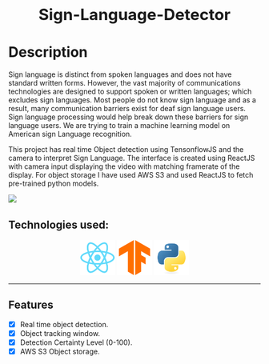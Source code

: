 ## **<h2 align="center">Sign-Language-Detector</h2>**

# Description
Sign language is distinct from spoken languages and does not have standard written forms. However, the vast majority of communications technologies are designed to support spoken or written languages; which excludes sign languages. Most people do not know sign language and as a result, many communication barriers exist for deaf sign language users. Sign language processing would help break down these barriers for sign language users. We are trying to train a machine learning model on American sign Language recognition. 

This project has real time Object detection using TensonflowJS and the camera to interpret Sign Language. The interface is created using ReactJS with camera input displaying the video with matching framerate of the display. For object storage I have used AWS S3 and used ReactJS to fetch pre-trained python models.

<img src="https://github.com/ziasyed2000/Sign-Language-Detector/blob/main/detection.gif" />



## Technologies used:
<p align="center">
<img src="https://github.com/devicons/devicon/blob/master/icons/react/react-original.svg" width="70" height="70"/>
<img src="https://github.com/devicons/devicon/blob/master/icons/tensorflow/tensorflow-original.svg" alt="css3" width="70" height="70"/>
<img src="https://github.com/devicons/devicon/blob/master/icons/python/python-original.svg" alt="javascript" width="70" height="70"/>
</p>

---

## Features
- [x] Real time object detection.
- [x] Object tracking window.
- [x] Detection Certainty Level (0-100).
- [x] AWS S3 Object storage.
